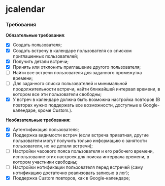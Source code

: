 # jcalendar

### Требования

**Обязательные требования**:
- [x] Cоздать пользователя;
- [x] Cоздать встречу в календаре пользователя со списком приглашенных пользователей;
- [x] Получить детали встречи;
- [x] Принять или отклонить приглашение другого пользователя;
- [ ] Найти все встречи пользователя для заданного промежутка времени;
- [ ] Для заданного списка пользователей и минимальной продолжительности встречи, найти ближайшей интервал времени, в котором все эти пользователи свободны;
- [x] У встреч в календаре должна быть возможна настройка повторов (В повторах нужно поддержать все возможности, доступные в Google-календаре, кроме Сustom.).

**Необязательные требования:**
- [x] Аутентификация пользователя;
- [x] Поддержка видимости встреч (если встреча приватная, другие пользователи могут получить только информацию о занятости пользователя, но не детали встречи);
- [ ] Настройки часового пояса пользователя и его рабочего времени, использование этих настроек для поиска интервала времени, в котором участники свободны;
- [ ] Настройки нотификации пользователя перед встречей (саму нотификацию достаточно реализовать записью в лог);
- [x] Поддержка Custom повторов, как в Google-календаре;